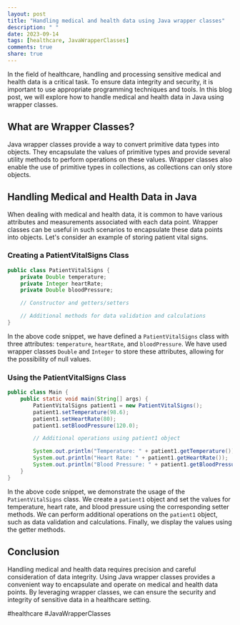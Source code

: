 ```yaml
---
layout: post
title: "Handling medical and health data using Java wrapper classes"
description: " "
date: 2023-09-14
tags: [healthcare, JavaWrapperClasses]
comments: true
share: true
---
```


In the field of healthcare, handling and processing sensitive medical and health data is a critical task. To ensure data integrity and security, it is important to use appropriate programming techniques and tools. In this blog post, we will explore how to handle medical and health data in Java using wrapper classes.

## What are Wrapper Classes?
Java wrapper classes provide a way to convert primitive data types into objects. They encapsulate the values of primitive types and provide several utility methods to perform operations on these values. Wrapper classes also enable the use of primitive types in collections, as collections can only store objects.

## Handling Medical and Health Data in Java
When dealing with medical and health data, it is common to have various attributes and measurements associated with each data point. Wrapper classes can be useful in such scenarios to encapsulate these data points into objects. Let's consider an example of storing patient vital signs.

### Creating a PatientVitalSigns Class
```java
public class PatientVitalSigns {
    private Double temperature;
    private Integer heartRate;
    private Double bloodPressure;

    // Constructor and getters/setters

    // Additional methods for data validation and calculations
}
```
In the above code snippet, we have defined a `PatientVitalSigns` class with three attributes: `temperature`, `heartRate`, and `bloodPressure`. We have used wrapper classes `Double` and `Integer` to store these attributes, allowing for the possibility of null values.

### Using the PatientVitalSigns Class
```java
public class Main {
    public static void main(String[] args) {
        PatientVitalSigns patient1 = new PatientVitalSigns();
        patient1.setTemperature(98.6);
        patient1.setHeartRate(80);
        patient1.setBloodPressure(120.0);

        // Additional operations using patient1 object

        System.out.println("Temperature: " + patient1.getTemperature());
        System.out.println("Heart Rate: " + patient1.getHeartRate());
        System.out.println("Blood Pressure: " + patient1.getBloodPressure());
    }
}
```

In the above code snippet, we demonstrate the usage of the `PatientVitalSigns` class. We create a `patient1` object and set the values for temperature, heart rate, and blood pressure using the corresponding setter methods. We can perform additional operations on the `patient1` object, such as data validation and calculations. Finally, we display the values using the getter methods.

## Conclusion
Handling medical and health data requires precision and careful consideration of data integrity. Using Java wrapper classes provides a convenient way to encapsulate and operate on medical and health data points. By leveraging wrapper classes, we can ensure the security and integrity of sensitive data in a healthcare setting.

#healthcare #JavaWrapperClasses